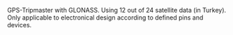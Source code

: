 GPS-Tripmaster with GLONASS. Using 12 out of 24 satellite data (in Turkey). Only applicable to electronical design according to defined pins and devices.
